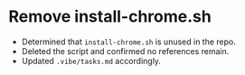 # Remove install-chrome.sh

- Determined that `install-chrome.sh` is unused in the repo.
- Deleted the script and confirmed no references remain.
- Updated `.vibe/tasks.md` accordingly.
